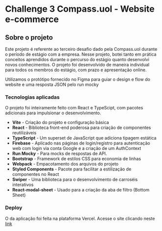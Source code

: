 # Challenge 3 Compass.uol - Website e-commerce

## Sobre o projeto
Este projeto é referente ao terceiro desafio dado pela Compass.uol durante o período de estágio com a empresa. Nesse projeto, botei tanto em prática conceitos aprendidos durante o percurso do estágio quanto desenvolvi novos conhecimentos. O projeto foi desenvolvido de maneira individual para todos os membros do estágio, com prazo e apresentação online.

Utilizamos o protótipo fornecido no Figma para guiar o design e flow do website e uma resposta JSON pelo run mocky

### Tecnologias aplicadas
O projeto foi inteiramente feito com React e TypeScipt, com pacotes adicionais para impulsionar o desenvolvimento.
- **Vite** - Criação do projeto e configuração básica
- **React** - Biblioteca front-end poderosa para criação de componentes reutilizáveis
- **TypeScript** - Um superset de JavaScript que adiciona tipagem estática
- **Firebase** - Aplicado nas páginas de login/registro para autenticação web com login via conta Google e a criação de um AuthContext
- **Run Mocky** - Para mocks de respostas de API.
- **Bootstrap** - Framework de estilos CSS para economia de linhas
- **Webpack** - Empacotamento dos arquivos do projeto
- **Styled Components** - Pacote para facilitar a estilização de componentes no React
- **Swiper** - Uma biblioteca para o desenvolvimento de carroséis interativos
- **React-modal-sheet** - Usado para a criação da aba de filtro (Bottom Sheet)

### Deploy
O da aplicação foi feita na plataforma Vercel. Acesse o site clicando neste [link]()